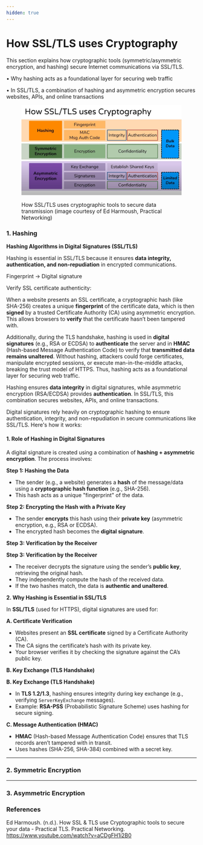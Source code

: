 ```yaml
---
hidden: true
---
```


# How SSL/TLS uses Cryptography

This section explains how cryptographic tools (symmetric/asymmetric encryption, and hashing) secure Internet communications via SSL/TLS.

• Why hashing acts as a foundational layer for securing web traffic

• In SSL/TLS, a combination of hashing and asymmetric encryption secures websites, APIs, and online transactions

<figure><img src="../../.gitbook/assets/ssl-crypto.png" alt="ssl-tls-cryptography"><figcaption><p>How SSL/TLS uses cryptographic tools to secure data transmission (image courtesy of Ed Harmoush, Practical Networking)</p></figcaption></figure>

### 1. Hashing

**Hashing Algorithms in Digital Signatures (SSL/TLS)**

Hashing is essential in SSL/TLS because it ensures **data integrity, authentication, and non-repudiation** in encrypted communications.&#x20;

Fingerprint → Digital signature

Verify SSL certificate authenticity:&#x20;

When a website presents an SSL certificate, a cryptographic hash (like SHA-256) creates a unique **fingerprint** of the certificate data, which is then **signed** by a trusted Certificate Authority (CA) using asymmetric encryption. This allows browsers to **verify** that the certificate hasn’t been tampered with.

Additionally, during the TLS handshake, hashing is used in **digital signatures** (e.g., RSA or ECDSA) to **authenticate** the server and in **HMAC** (Hash-based Message Authentication Code) to verify that **transmitted data remains unaltered**. Without hashing, attackers could forge certificates, manipulate encrypted sessions, or execute man-in-the-middle attacks, breaking the trust model of HTTPS. Thus, hashing acts as a foundational layer for securing web traffic.

Hashing ensures **data integrity** in digital signatures, while asymmetric encryption (RSA/ECDSA) provides **authentication**. In SSL/TLS, this combination secures websites, APIs, and online transactions.

Digital signatures rely heavily on cryptographic hashing to ensure authentication, integrity, and non-repudiation in secure communications like SSL/TLS. Here's how it works:

#### **1. Role of Hashing in Digital Signatures**

A digital signature is created using a combination of **hashing + asymmetric encryption**. The process involves:

**Step 1: Hashing the Data**

* The sender (e.g., a website) generates a **hash** of the message/data using a **cryptographic hash function** (e.g., SHA-256).
* This hash acts as a unique "fingerprint" of the data.

**Step 2: Encrypting the Hash with a Private Key**

* The sender **encrypts** this hash using their **private key** (asymmetric encryption, e.g., RSA or ECDSA).
* The encrypted hash becomes the **digital signature**.

**Step 3: Verification by the Receiver**

**Step 3: Verification by the Receiver**

* The receiver decrypts the signature using the sender’s **public key**, retrieving the original hash.
* They independently compute the hash of the received data.
* If the two hashes match, the data is **authentic and unaltered**.

**2. Why Hashing is Essential in SSL/TLS**

In **SSL/TLS** (used for HTTPS), digital signatures are used for:

**A. Certificate Verification**

* Websites present an **SSL certificate** signed by a Certificate Authority (CA).
* The CA signs the certificate’s hash with its private key.
* Your browser verifies it by checking the signature against the CA’s public key.

**B. Key Exchange (TLS Handshake)**

**B. Key Exchange (TLS Handshake)**

* In **TLS 1.2/1.3**, hashing ensures integrity during key exchange (e.g., verifying `ServerKeyExchange` messages).
* Example: **RSA-PSS** (Probabilistic Signature Scheme) uses hashing for secure signing.

**C. Message Authentication (HMAC)**

* **HMAC** (Hash-based Message Authentication Code) ensures that TLS records aren’t tampered with in transit.
* Uses hashes (SHA-256, SHA-384) combined with a secret key.

***

### 2. Symmetric Encryption



***

### 3. Asymmetric Encryption



### References

Ed Harmoush. (n.d.). How SSL & TLS use Cryptographic tools to secure your data - Practical TLS. Practical Networking. https://www.youtube.com/watch?v=aCDgFH1i2B0
